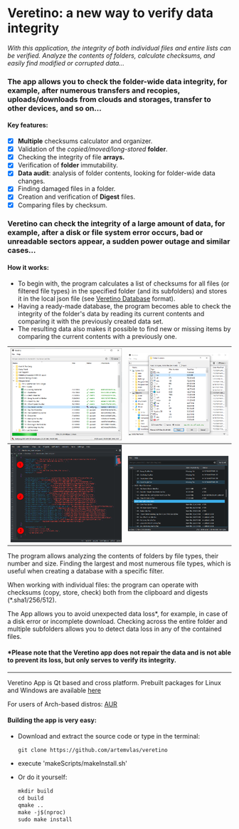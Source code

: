 # Veretino: a new way to verify data integrity
_With this application, the integrity of both individual files and entire lists can be verified.
Analyze the contents of folders, calculate checksums, and easily find modified or corrupted data..._

### The app allows you to check the folder-wide data integrity, for example, after numerous transfers and recopies, uploads/downloads from clouds and storages, transfer to other devices, and so on...

#### Key features:
* [x] **Multiple** checksums calculator and organizer.
* [x] Validation of the _copied/moved/long-stored_ **folder**.
* [x] Checking the integrity of file **arrays.**
* [x] Verification of **folder** immutability.
* [x] **Data audit**: analysis of folder contents, looking for folder-wide data changes.
* [x] Finding damaged files in a folder.
* [x] Creation and verification of **Digest** files.
* [x] Comparing files by checksum.

### Veretino can check the integrity of a large amount of data, for example, after a disk or file system error occurs, bad or unreadable sectors appear, a sudden power outage and similar cases...

#### How it works:
* To begin with, the program calculates a list of checksums for all files (or filtered file types) in the specified folder (and its subfolders) and stores it in the local json file (see [Veretino Database](https://github.com/artemvlas/veretino/wiki/Veretino-Database) format).
* Having a ready-made database, the program becomes able to check the integrity of the folder's data by reading its current contents and comparing it with the previously created data set.
* The resulting data also makes it possible to find new or missing items by comparing the current contents with a previously one.

| ![Main](screenshots/veretino_mainview.png)              | ![Filter](screenshots/veretino_fc.png)       |
|---------------------------------------------------------|----------------------------------------------|
| ![Database](screenshots/veretino_db_format_example.png) | ![Db_View](screenshots/veretino_newlost.png) |

The program allows analyzing the contents of folders by file types, their number and size. Finding the largest and most numerous file types, which is useful when creating a database with a specific filter.

When working with individual files: the program can operate with checksums (copy, store, check) both from the clipboard and digests (*.sha1/256/512).

The App allows you to avoid unexpected data loss*, for example, in case of a disk error or incomplete download. Checking across the entire folder and multiple subfolders allows you to detect data loss in any of the contained files.

#### *Please note that the Veretino app does not repair the data and is not able to prevent its loss, but only serves to verify its integrity.
---
Veretino App is Qt based and cross platform. Prebuilt packages for Linux and Windows are available [here](https://github.com/artemvlas/veretino/releases)

For users of Arch-based distros: [AUR](https://aur.archlinux.org/packages/veretino)

#### Building the app is very easy:
* Download and extract the source code or type in the terminal:

      git clone https://github.com/artemvlas/veretino
* execute 'makeScripts/makeInstall.sh'
* Or do it yourself:

      mkdir build
      cd build
      qmake ..
      make -j$(nproc)
      sudo make install
